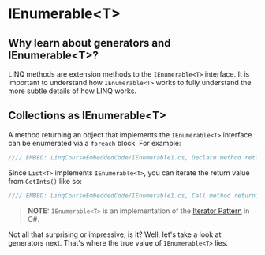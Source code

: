 # IEnumerable&lt;T&gt;

## Why learn about generators and IEnumerable&lt;T&gt;?
LINQ methods are extension methods to the `IEnumerable<T>` interface. It is important to understand how `IEnumerable<T>` works to fully understand the more subtle details of how LINQ works.

## Collections as IEnumerable&lt;T&gt;
A method returning an object that implements the `IEnumerable<T>` interface can be enumerated via a `foreach` block. For example:

```csharp
//// EMBED: LinqCourseEmbeddedCode/IEnumerable1.cs, Declare method returning IEnumerable
```

Since `List<T>` implements `IEnumerable<T>`, you can iterate the return value from `GetInts()` like so:

```csharp
//// EMBED: LinqCourseEmbeddedCode/IEnumerable1.cs, Call method returning IEnumerable
```

> **NOTE:** `IEnumerable<T>` is an implementation of the [Iterator Pattern](https://en.wikipedia.org/wiki/Iterator_pattern) in C#.

Not all that surprising or impressive, is it? Well, let's take a look at generators next. That's where the true value of `IEnumerable<T>` lies.
